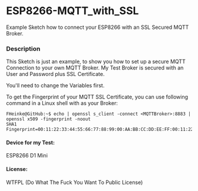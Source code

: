 # ESP8266-MQTT_with_SSL
Example Sketch how to connect your ESP8266 with an SSL Secured MQTT Broker.

### Description
This Sketch is just an example, to show you how to set up a secure MQTT Connection to your own MQTT Broker. My Test Broker is secured with an User and Password plus SSL Certificate.

You'll need to change the Variables first.

To get the Fingerprint of your MQTT SSL Certificate, you can use following command in a Linux shell with <MQTTBroker> as your Broker:

```console
FHeinke@GitHub:~$ echo | openssl s_client -connect <MQTTBroker>:8883 | openssl x509 -fingerprint -noout
SHA1 Fingerprint=00:11:22:33:44:55:66:77:88:99:00:AA:BB:CC:DD:EE:FF:00:11:22
```

#### Device for my Test:
ESP8266 D1 Mini

#### License:
WTFPL (Do What The Fuck You Want To Public License)
